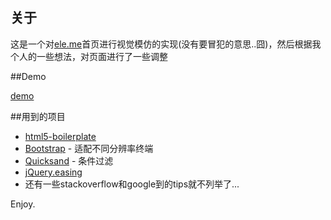 ## 关于

这是一个对[ele.me](http://ele.me)首页进行视觉模仿的实现(没有要冒犯的意思..囧)，然后根据我个人的一些想法，对页面进行了一些调整

##Demo

[demo](http://lanzc.com/eleme)

##用到的项目

 - [html5-boilerplate](https://github.com/h5bp/html5-boilerplate) 
 - [Bootstrap](https://github.com/twbs/bootstrap) - 适配不同分辨率终端
 - [Quicksand](https://github.com/razorjack/quicksand) - 条件过滤
 - [jQuery.easing](https://github.com/gdsmith/jquery.easing)
 - 还有一些stackoverflow和google到的tips就不列举了... 


Enjoy.